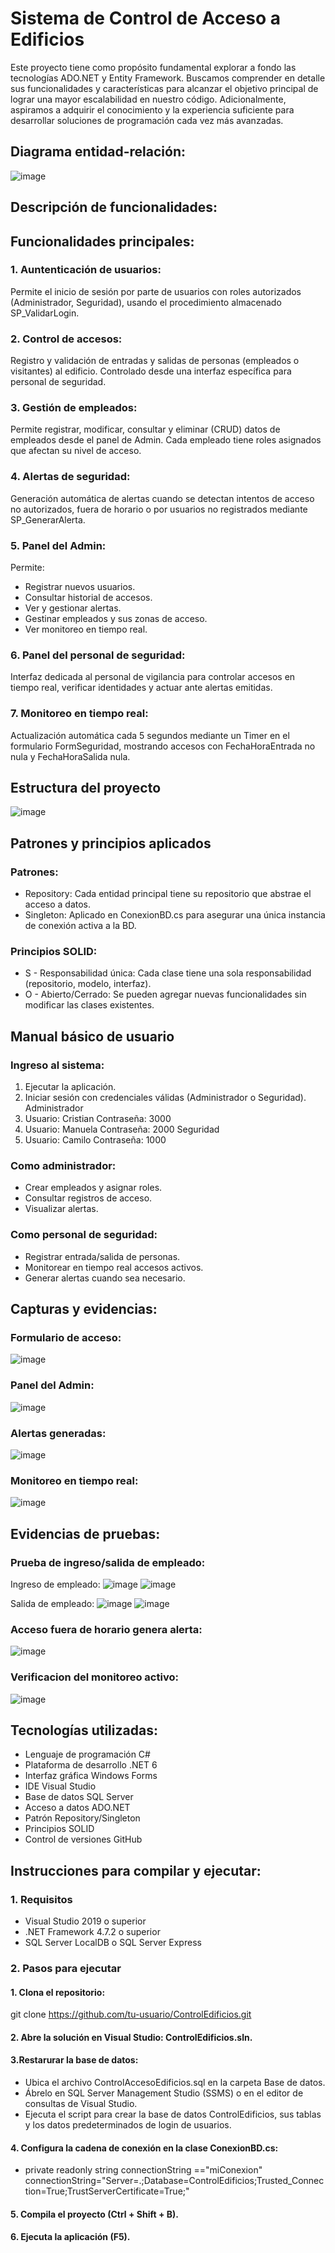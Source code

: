 # Sistema de Control de Acceso a Edificios
Este proyecto tiene como propósito fundamental explorar a fondo las tecnologías ADO.NET y Entity Framework. Buscamos comprender en detalle sus funcionalidades y características para alcanzar el objetivo principal de lograr una mayor escalabilidad en nuestro código. Adicionalmente, aspiramos a adquirir el conocimiento y la experiencia suficiente para desarrollar soluciones de programación cada vez más avanzadas.

## Diagrama entidad-relación:
![image](https://github.com/user-attachments/assets/38c6121a-d8f8-4c24-a50f-92554d4fac17)

## Descripción de funcionalidades:

## Funcionalidades principales:
### 1. Auntenticación de usuarios:
Permite el inicio de sesión por parte de usuarios con roles autorizados (Administrador, Seguridad), usando el procedimiento almacenado SP_ValidarLogin.

### 2. Control de accesos:
Registro y validación de entradas y salidas de personas (empleados o visitantes) al edificio. Controlado desde una interfaz específica para personal de seguridad.

### 3. Gestión de empleados:
Permite registrar, modificar, consultar y eliminar (CRUD) datos de empleados desde el panel de Admin. Cada empleado tiene roles asignados que afectan su nivel de acceso.

### 4. Alertas de seguridad:
Generación automática de alertas cuando se detectan intentos de acceso no autorizados, fuera de horario o por usuarios no registrados mediante SP_GenerarAlerta.

### 5. Panel del Admin:
Permite:
- Registrar nuevos usuarios.
- Consultar historial de accesos.
- Ver y gestionar alertas.
- Gestinar empleados y sus zonas de acceso.
- Ver monitoreo en tiempo real.

### 6. Panel del personal de seguridad:
Interfaz dedicada al personal de vigilancia para controlar accesos en tiempo real, verificar identidades y actuar ante alertas emitidas.

### 7. Monitoreo en tiempo real:
Actualización automática cada 5 segundos mediante un Timer en el formulario FormSeguridad, mostrando accesos con FechaHoraEntrada no nula y FechaHoraSalida nula.

## Estructura del proyecto
![image](https://github.com/user-attachments/assets/57391605-ca80-43f3-ade8-00c5b1cc60c1)


## Patrones y principios aplicados
### Patrones:
- Repository: Cada entidad principal tiene su repositorio que abstrae el acceso a datos.
- Singleton: Aplicado en ConexionBD.cs para asegurar una única instancia de conexión activa a la BD.

### Principios SOLID:
- S - Responsabilidad única: Cada clase tiene una sola responsabilidad (repositorio, modelo, interfaz).
- O - Abierto/Cerrado: Se pueden agregar nuevas funcionalidades sin modificar las clases existentes.

## Manual básico de usuario
### Ingreso al sistema:
1. Ejecutar la aplicación.
2. Iniciar sesión con credenciales válidas (Administrador o Seguridad).
   Administrador
  1. Usuario: Cristian Contraseña: 3000
  2. Usuario: Manuela Contraseña: 2000
   Seguridad
  1. Usuario: Camilo Contraseña: 1000

### Como administrador:
- Crear empleados y asignar roles.
- Consultar registros de acceso.
- Visualizar alertas.

### Como personal de seguridad:
- Registrar entrada/salida de personas.
- Monitorear en tiempo real accesos activos.
- Generar alertas cuando sea necesario.

## Capturas y evidencias:
### Formulario de acceso:
![image](https://github.com/user-attachments/assets/b160d9ea-fdb5-430e-bc72-ed15759c9c90)

### Panel del Admin:
![image](https://github.com/user-attachments/assets/110ccfa2-5bbc-4d62-8510-e52a6a79c9fb)

### Alertas generadas:
![image](https://github.com/user-attachments/assets/293b116e-13df-4fdc-b186-675fd8742036)


### Monitoreo en tiempo real:
![image](https://github.com/user-attachments/assets/ee022476-e6a6-440b-acd0-fa1913db391c)

## Evidencias de pruebas:
### Prueba de ingreso/salida de empleado:
Ingreso de empleado:
![image](https://github.com/user-attachments/assets/5abbda16-5372-41f2-ba11-2fac5851a623)
![image](https://github.com/user-attachments/assets/4cb98beb-e885-49e0-bd62-6c6b38e24f35)

Salida de empleado:
![image](https://github.com/user-attachments/assets/88ba1792-39a1-4a49-99d5-63fc55e03b8b)
![image](https://github.com/user-attachments/assets/53dd433f-2329-4655-b7de-a65d81c8a92c)


### Acceso fuera de horario genera alerta:
![image](https://github.com/user-attachments/assets/8eabe1ce-4488-4233-898e-0b2443f8a6e7)

### Verificacion del monitoreo activo:
![image](https://github.com/user-attachments/assets/e84d93dd-104b-4afb-a55b-b79e38ebf5b6)

## Tecnologías utilizadas:
- Lenguaje de programación C#
- Plataforma de desarrollo .NET 6
- Interfaz gráfica Windows Forms
- IDE Visual Studio
- Base de datos SQL Server
- Acceso a datos ADO.NET
- Patrón Repository/Singleton
- Principios SOLID
- Control de versiones GitHub


## Instrucciones para compilar y ejecutar:

### 1. Requisitos
- Visual Studio 2019 o superior
- .NET Framework 4.7.2 o superior
- SQL Server LocalDB o SQL Server Express

### 2. Pasos para ejecutar

#### 1. Clona el repositorio:
git clone https://github.com/tu-usuario/ControlEdificios.git

#### 2. Abre la solución en Visual Studio: ControlEdificios.sln.

#### 3.Restarurar la base de datos:

- Ubica el archivo ControlAccesoEdificios.sql en la carpeta Base de datos.
- Ábrelo en SQL Server Management Studio (SSMS) o en el editor de consultas de Visual Studio.
- Ejecuta el script para crear la base de datos ControlEdificios, sus tablas y los datos predeterminados de login de usuarios.

#### 4. Configura la cadena de conexión en la clase ConexionBD.cs:

- private readonly string connectionString =="miConexion" connectionString="Server=.;Database=ControlEdificios;Trusted_Connection=True;TrustServerCertificate=True;"

#### 5. Compila el proyecto (Ctrl + Shift + B).

#### 6. Ejecuta la aplicación (F5).
